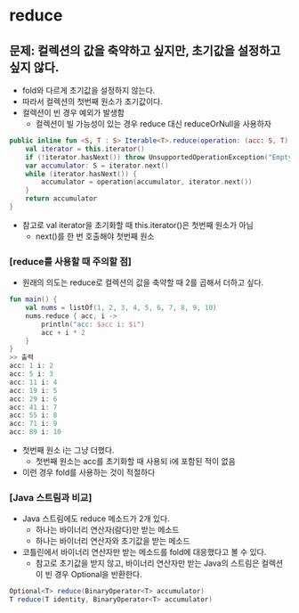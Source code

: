 # reduce

## 문제: 컬렉션의 값을 축약하고 싶지만, 초기값을 설정하고 싶지 않다.

- fold와 다르게 초기값을 설정하지 않는다.
- 따라서 컬렉션의 첫번째 원소가 초기값이다.
- 컬렉션이 빈 경우 예외가 발생함
  - 컬렉션이 빌 가능성이 있는 경우 reduce 대신 reduceOrNull을 사용하자

```kotlin
public inline fun <S, T : S> Iterable<T>.reduce(operation: (acc: S, T) -> S): S {
    val iterator = this.iterator()
    if (!iterator.hasNext()) throw UnsupportedOperationException("Empty collection can't be reduced.")
    var accumulator: S = iterator.next()
    while (iterator.hasNext()) {
        accumulator = operation(accumulator, iterator.next())
    }
    return accumulator
}
```

- 참고로 val iterator을 초기화할 때 this.iterator()은 첫번째 원소가 아님
  - next()를 한 번 호출해야 첫번째 원소

### [reduce를 사용할 때 주의할 점]

- 원래의 의도는 reduce로 컬렉션의 값을 축약할 때 2를 곱해서 더하고 싶다.

```kotlin
fun main() {
    val nums = listOf(1, 2, 3, 4, 5, 6, 7, 8, 9, 10)
    nums.reduce { acc, i ->
        println("acc: $acc i: $i")
        acc + i * 2
    }
}
>> 출력
acc: 1 i: 2
acc: 5 i: 3
acc: 11 i: 4
acc: 19 i: 5
acc: 29 i: 6
acc: 41 i: 7
acc: 55 i: 8
acc: 71 i: 9
acc: 89 i: 10
```

- 첫번째 원소 i는 그냥 더했다.
  - 첫번째 원소는 acc를 초기화할 때 사용되 i에 포함된 적이 없음
- 이런 경우 fold를 사용하는 것이 적절하다

### [Java 스트림과 비교]

- Java 스트림에도 reduce 메소드가 2개 있다.
  - 하나는 바이너리 연산자(람다)만 받는 메소드
  - 하나는 바이너리 연산자와 초기값을 받는 메소드
- 코틀린에서 바이너리 연산자만 받는 메소드를 fold에 대응했다고 볼 수 있다.
  - 참고로 초기값을 받지 않고, 바이너리 연산자만 받는 Java의 스트림은 컬렉션이 빈 경우 Optional을 반환한다.

```Java
Optional<T> reduce(BinaryOperator<T> accumulator)
T reduce(T identity, BinaryOperator<T> accumulator)
```

